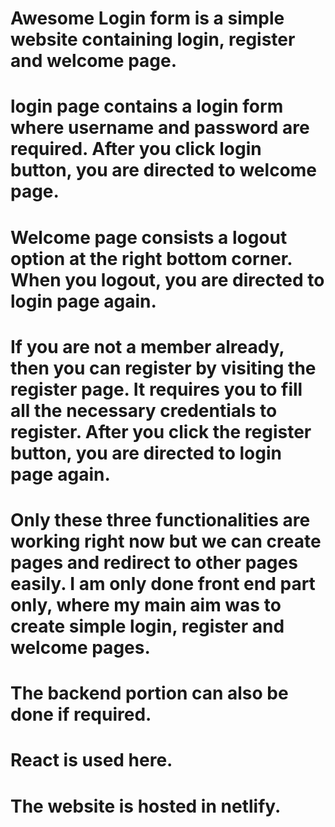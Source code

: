 # Awesome Login form is a simple website containing login, register and welcome page.
# login page contains a login form where username and password are required. After you click login button, you are directed to welcome page.
# Welcome page consists a logout option at the right bottom corner. When you logout, you are directed to login page again.
# If you are not a member already, then you can register by visiting the register page. It requires you to fill all the necessary credentials to register. After you click the register button, you are directed to login page again.
# Only these three functionalities are working right now but we can create pages and redirect to other pages easily. I am only done front end part only, where my main aim was to create simple login, register and welcome pages. 
# The backend portion can also be done if required. 
# React is used here.
# The website is hosted in netlify.

